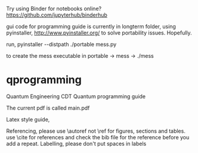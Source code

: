 Try using Binder for notebooks online?
https://github.com/jupyterhub/binderhub


gui code for programming guide is currently in longterm folder, using pyinstaller, http://www.pyinstaller.org/ to solve portability issues. Hopefully. 

run,
pyinstaller --distpath ./portable mess.py

to create the mess executable in portable -> mess -> ./mess

# qprogramming
Quantum Engineering CDT Quantum programming guide

The current pdf is called main.pdf

Latex style guide,

Referencing, please use \autoref not \ref for figures, sections and tables.
use \cite for references and check the bib file for the reference before you add a repeat.
Labelling, please don't put spaces in labels
